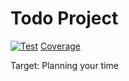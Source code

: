 # Todo Project

[![Test](https://github.com/sbx0/todo/actions/workflows/build.yml/badge.svg)](https://github.com/sbx0/todo/actions/workflows/build.yml) [Coverage](https://todo-code-coverage.sbx0.cn/)

Target: Planning your time

